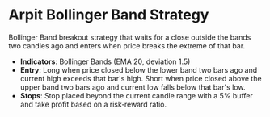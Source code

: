 # Arpit Bollinger Band Strategy

Bollinger Band breakout strategy that waits for a close outside the bands two candles ago and enters when price breaks the extreme of that bar.

- **Indicators**: Bollinger Bands (EMA 20, deviation 1.5)
- **Entry**: Long when price closed below the lower band two bars ago and current high exceeds that bar's high. Short when price closed above the upper band two bars ago and current low falls below that bar's low.
- **Stops**: Stop placed beyond the current candle range with a 5% buffer and take profit based on a risk‑reward ratio.

